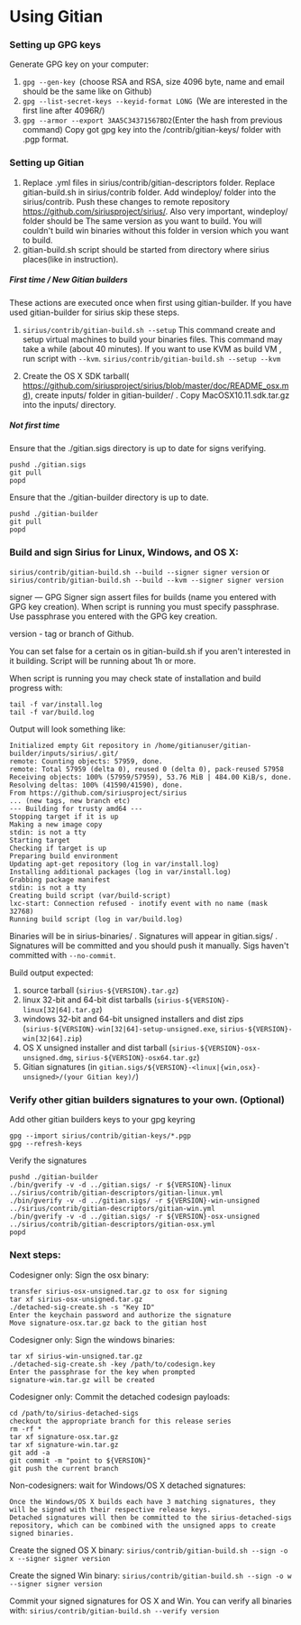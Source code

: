 Using Gitian
====================
### Setting up GPG keys
Generate GPG key on your computer:
1. ```gpg --gen-key ```(choose RSA and RSA, size 4096 byte, name and email should be the same like on Github)
2. ```gpg --list-secret-keys --keyid-format LONG ```(We are interested in the first line after 4096R/)
3. ```gpg --armor --export 3AA5C34371567BD2```(Enter the hash from previous command)
Copy got gpg key into the /contrib/gitian-keys/ folder with .pgp format.
### Setting up Gitian
1. Replace .yml files in sirius/contrib/gitian-descriptors folder. Replace gitian-build.sh in sirius/contrib folder. Add windeploy/ folder into the sirius/contrib. Push these changes to remote repository https://github.com/siriusproject/sirius/. Also very important, windeploy/ folder should be The same version as you want to build. You will couldn't build win binaries without this folder in version which you want to build.
2. gitian-build.sh script should be started from directory where sirius places(like in instruction).
##### First time / New Gitian builders
These actions are executed once when first using gitian-builder. If you have used gitian-builder for sirius skip these steps.
1. ```sirius/contrib/gitian-build.sh --setup``` This command create and setup virtual machines to build your binaries files. This command may take a while (about 40 minutes). If you want to use KVM as build VM , run script with ```--kvm```.
    ```sirius/contrib/gitian-build.sh --setup --kvm```

2. Create the OS X SDK tarball( https://github.com/siriusproject/sirius/blob/master/doc/README_osx.md), create inputs/ folder in gitian-builder/ . Copy MacOSX10.11.sdk.tar.gz into the inputs/ directory.
##### Not first time
Ensure that the ./gitian.sigs directory is up to date for signs verifying.

    pushd ./gitian.sigs
    git pull
    popd

Ensure that the ./gitian-builder directory is up to date.

    pushd ./gitian-builder
    git pull
    popd

### Build and sign Sirius for Linux, Windows, and OS X:

  ```sirius/contrib/gitian-build.sh --build --signer signer version``` or 
  ```sirius/contrib/gitian-build.sh --build --kvm --signer signer version```

signer — GPG Signer sign assert files for builds (name you entered with GPG key creation). When script is running you must specify passphrase. Use passphrase you entered with the GPG key creation. 

version - tag or branch of Github.

You can set false for a certain os in gitian-build.sh if you aren't interested in it building.
Script will be running about 1h or more.

When script is running you may check state of installation and build progress with:

    tail -f var/install.log
    tail -f var/build.log
    
Output will look something like:
    
    Initialized empty Git repository in /home/gitianuser/gitian-builder/inputs/sirius/.git/
    remote: Counting objects: 57959, done.
    remote: Total 57959 (delta 0), reused 0 (delta 0), pack-reused 57958
    Receiving objects: 100% (57959/57959), 53.76 MiB | 484.00 KiB/s, done.
    Resolving deltas: 100% (41590/41590), done.
    From https://github.com/siriusproject/sirius
    ... (new tags, new branch etc)
    --- Building for trusty amd64 ---
    Stopping target if it is up
    Making a new image copy
    stdin: is not a tty
    Starting target
    Checking if target is up
    Preparing build environment
    Updating apt-get repository (log in var/install.log)
    Installing additional packages (log in var/install.log)
    Grabbing package manifest
    stdin: is not a tty
    Creating build script (var/build-script)
    lxc-start: Connection refused - inotify event with no name (mask 32768)
    Running build script (log in var/build.log)


Binaries will be in sirius-binaries/ . Signatures will appear in gitian.sigs/ . Signatures will be committed and you should push it manually. Sigs haven't committed with ```--no-commit```.

Build output expected:

  1. source tarball (`sirius-${VERSION}.tar.gz`)
  2. linux 32-bit and 64-bit dist tarballs (`sirius-${VERSION}-linux[32|64].tar.gz`)
  3. windows 32-bit and 64-bit unsigned installers and dist zips (`sirius-${VERSION}-win[32|64]-setup-unsigned.exe`, `sirius-${VERSION}-win[32|64].zip`)
  4. OS X unsigned installer and dist tarball (`sirius-${VERSION}-osx-unsigned.dmg`, `sirius-${VERSION}-osx64.tar.gz`)
  5. Gitian signatures (in `gitian.sigs/${VERSION}-<linux|{win,osx}-unsigned>/(your Gitian key)/`)

### Verify other gitian builders signatures to your own. (Optional)

Add other gitian builders keys to your gpg keyring

    gpg --import sirius/contrib/gitian-keys/*.pgp
    gpg --refresh-keys

Verify the signatures

    pushd ./gitian-builder
    ./bin/gverify -v -d ../gitian.sigs/ -r ${VERSION}-linux ../sirius/contrib/gitian-descriptors/gitian-linux.yml
    ./bin/gverify -v -d ../gitian.sigs/ -r ${VERSION}-win-unsigned ../sirius/contrib/gitian-descriptors/gitian-win.yml
    ./bin/gverify -v -d ../gitian.sigs/ -r ${VERSION}-osx-unsigned ../sirius/contrib/gitian-descriptors/gitian-osx.yml
    popd

### Next steps:

Codesigner only: Sign the osx binary:

    transfer sirius-osx-unsigned.tar.gz to osx for signing
    tar xf sirius-osx-unsigned.tar.gz
    ./detached-sig-create.sh -s "Key ID"
    Enter the keychain password and authorize the signature
    Move signature-osx.tar.gz back to the gitian host

Codesigner only: Sign the windows binaries:

    tar xf sirius-win-unsigned.tar.gz
    ./detached-sig-create.sh -key /path/to/codesign.key
    Enter the passphrase for the key when prompted
    signature-win.tar.gz will be created

Codesigner only: Commit the detached codesign payloads:

    cd /path/to/sirius-detached-sigs
    checkout the appropriate branch for this release series
    rm -rf *
    tar xf signature-osx.tar.gz
    tar xf signature-win.tar.gz
    git add -a
    git commit -m "point to ${VERSION}"
    git push the current branch

Non-codesigners: wait for Windows/OS X detached signatures:

    Once the Windows/OS X builds each have 3 matching signatures, they will be signed with their respective release keys.
    Detached signatures will then be committed to the sirius-detached-sigs repository, which can be combined with the unsigned apps to create signed binaries.

Create the signed OS X binary:
```sirius/contrib/gitian-build.sh --sign -o x --signer signer version```

Create the signed Win binary:
```sirius/contrib/gitian-build.sh --sign -o w --signer signer version```

Commit your signed signatures for OS X and Win.
You can verify all binaries with:
```sirius/contrib/gitian-build.sh --verify version```